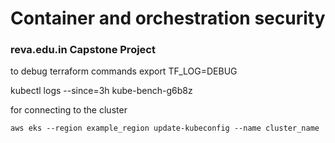 # Container and orchestration security
### reva.edu.in Capstone Project



to debug terraform commands
export TF_LOG=DEBUG



kubectl logs --since=3h kube-bench-g6b8z


for connecting to the cluster
```
aws eks --region example_region update-kubeconfig --name cluster_name
```
